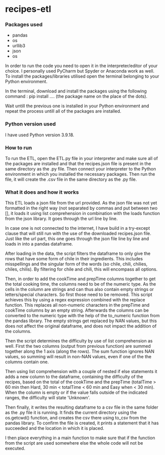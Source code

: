 # recipes-etl

### Packages used
- pandas
- os
- urllib3
- json
- os

In order to run the code you need to open it in the interpreter/editor of your choice. I personally used PyCharm but Spyder or Anaconda work as well. To install the packages/libraries utilised open the terminal belonging to your Python environment.

In the terminal, download and install the packages using the following command : pip install .... (the package name on the place of the dots).

Wait untill the previous one is installed in your Python environment and repeat the process untill all of the packages are installed. 


### Python version used
I have used Python version 3.9.18.

### How to run

To run the ETL, open the ETL.py file in your interpreter and make sure all of the packages are installed and that the recipes.json file is present in the same directory as the .py file. Then connect your interpreter to the Python environment in which you installed the necessary packages. Then run the file, it will create the .csv file in the same directory as the .py file. 

### What it does and how it works

This ETL loads a json file from the url provided. As the json file was not yet formatted in the right way (not separated by commas and put between two [], it loads it using list comprehension in combination with the loads function from the json library. It goes through the url line by line. 

In case one is not connected to the internet, I have build in a try-except clause that will still run with the use of the downloaded recipes.json file. Just like the url part, this one goes through the json file line by line and loads in into a pandas dataframe. 

After loading in the data, the script filters the dataframe to only give the rows that have some form of chile in their ingredients. This includes misspellings and the singular form of the words (so chile, chili, chilies, chiles, chilis). By filtering for chile and chili, this will encompass all options. 

Then, in order to add the cookTime and prepTime columns together to get the total cooking time, the columns need to be of the numeric type. As the cells in the column are strings and can thus also contain empty strings or letters/special characters. So first those need to be removed. This script achieves this by using a regex expression combined with the replace function. This replaces all non-numeric characters in the prepTime and cookTime columns by an empty string. Afterwards the columns can be converted to the numeric type with the help of the to_numeric function from the pandas library. The empty strings get replaced by NAN values, but this does not affect the original dataframe, and does not impact the addition of the columns. 

Then the script determines the difficulty by use of list comprehension as well. First the two columns (output from previous function) are summed together along the 1 axis (along the rows). The sum function ignores NAN values, so summing will result in non-NAN values, even if one of the the columns contain one. 

Then using list comprehension with a couple of nested if else statements it adds a new column to the dataframe, containing the difficulty of the recipes, based on the total of the cookTime and the prepTime (totalTime > 60 min then Hard, 30 min < totalTime < 60 min and Easy when < 30 min). When the column is empty or if the value falls outside of the indicated ranges, the difficulty will state 'Unknown'. 

Then finally, it writes the resulting dataframe to a csv file in the same folder as the .py file it is running. It finds the current directory using the os.getcwd() function, and creates the csv there using to_csv from the pandas library. To confirm the file is created, it prints a statement that it has succeeded and the location in which it is placed. 

I then place everything in a main function to make sure that if the function from the script are used somewhere else the whole code will not be executed. 
